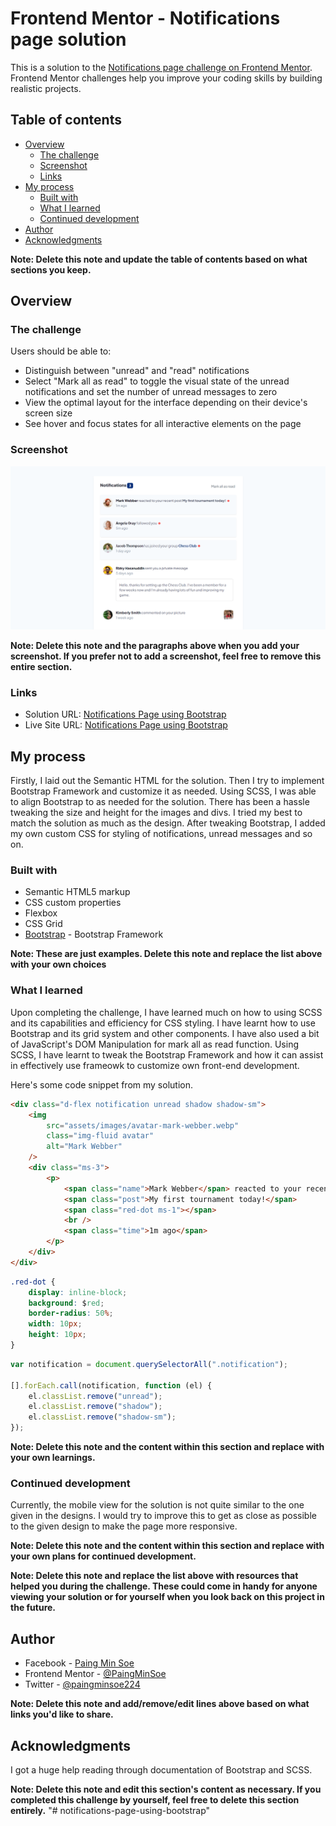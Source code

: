 # Frontend Mentor - Notifications page solution

This is a solution to the [Notifications page challenge on Frontend Mentor](https://www.frontendmentor.io/challenges/notifications-page-DqK5QAmKbC). Frontend Mentor challenges help you improve your coding skills by building realistic projects.

## Table of contents

-   [Overview](#overview)
    -   [The challenge](#the-challenge)
    -   [Screenshot](#screenshot)
    -   [Links](#links)
-   [My process](#my-process)
    -   [Built with](#built-with)
    -   [What I learned](#what-i-learned)
    -   [Continued development](#continued-development)
    <!-- -   [Useful resources](#useful-resources) -->
-   [Author](#author)
-   [Acknowledgments](#acknowledgments)

**Note: Delete this note and update the table of contents based on what sections you keep.**

## Overview

### The challenge

Users should be able to:

-   Distinguish between "unread" and "read" notifications
-   Select "Mark all as read" to toggle the visual state of the unread notifications and set the number of unread messages to zero
-   View the optimal layout for the interface depending on their device's screen size
-   See hover and focus states for all interactive elements on the page

### Screenshot

![Screenshot](Screenshot.png)

**Note: Delete this note and the paragraphs above when you add your screenshot. If you prefer not to add a screenshot, feel free to remove this entire section.**

### Links

-   Solution URL: [Notifications Page using Bootstrap](https://github.com/PaingMinSoe/notifications-page-using-bootstrap)
-   Live Site URL: [Notifications Page using Bootstrap](https://notifications-page-using-bootstrap.vercel.app/)

## My process

Firstly, I laid out the Semantic HTML for the solution. Then I try to implement Bootstrap Framework and customize it as needed. Using SCSS,
I was able to align Bootstrap to as needed for the solution. There has been a hassle tweaking the size and height for the images and divs.
I tried my best to match the solution as much as the design. After tweaking Bootstrap, I added my own custom CSS for styling of notifications, unread messages and so on.

### Built with

-   Semantic HTML5 markup
-   CSS custom properties
-   Flexbox
-   CSS Grid
-   [Bootstrap](https://getbootstrap.com/) - Bootstrap Framework

**Note: These are just examples. Delete this note and replace the list above with your own choices**

### What I learned

Upon completing the challenge, I have learned much on how to using SCSS and its capabilities and efficiency for CSS styling. I have learnt
how to use Bootstrap and its grid system and other components. I have also used a bit of JavaScript's DOM Manipulation for mark all as read
function. Using SCSS, I have learnt to tweak the Bootstrap Framework and how it can assist in effectively use frameowk to customize own
front-end development.

Here's some code snippet from my solution.

```html
<div class="d-flex notification unread shadow shadow-sm">
    <img
        src="assets/images/avatar-mark-webber.webp"
        class="img-fluid avatar"
        alt="Mark Webber"
    />
    <div class="ms-3">
        <p>
            <span class="name">Mark Webber</span> reacted to your recent post
            <span class="post">My first tournament today!</span>
            <span class="red-dot ms-1"></span>
            <br />
            <span class="time">1m ago</span>
        </p>
    </div>
</div>
```

```css
.red-dot {
    display: inline-block;
    background: $red;
    border-radius: 50%;
    width: 10px;
    height: 10px;
}
```

```js
var notification = document.querySelectorAll(".notification");

[].forEach.call(notification, function (el) {
    el.classList.remove("unread");
    el.classList.remove("shadow");
    el.classList.remove("shadow-sm");
});
```

**Note: Delete this note and the content within this section and replace with your own learnings.**

### Continued development

Currently, the mobile view for the solution is not quite similar to the one given in the designs. I would try to improve this to get as
close as possible to the given design to make the page more responsive.

**Note: Delete this note and the content within this section and replace with your own plans for continued development.**

<!-- ### Useful resources

-   [Bootstrap](https://www.getbootstrap.com) - This helped me for XYZ reason. I really liked this pattern and will use it going forward.
-   [Example resource 2](https://www.example.com) - This is an amazing article which helped me finally understand XYZ. I'd recommend it to anyone still learning this concept. -->

**Note: Delete this note and replace the list above with resources that helped you during the challenge. These could come in handy for anyone viewing your solution or for yourself when you look back on this project in the future.**

## Author

-   Facebook - [Paing Min Soe](https://www.facebook.com/scrooge.ebenezer.121/)
-   Frontend Mentor - [@PaingMinSoe](https://www.frontendmentor.io/profile/PaingMinSoe)
-   Twitter - [@paingminsoe224](https://twitter.com/paingminsoe224)

**Note: Delete this note and add/remove/edit lines above based on what links you'd like to share.**

## Acknowledgments

I got a huge help reading through documentation of Bootstrap and SCSS.

**Note: Delete this note and edit this section's content as necessary. If you completed this challenge by yourself, feel free to delete this section entirely.**
"# notifications-page-using-bootstrap" 
